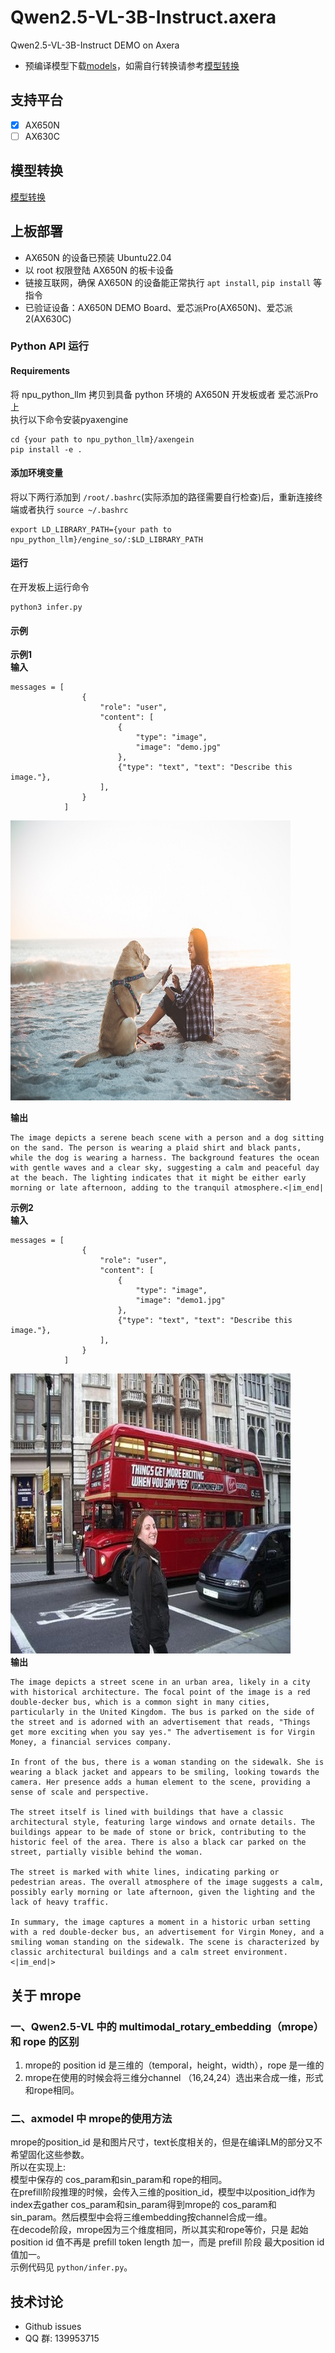 # Qwen2.5-VL-3B-Instruct.axera
Qwen2.5-VL-3B-Instruct DEMO on Axera

- 预编译模型下载[models](https://github.com/AXERA-TECH/Qwen2.5-VL-3B-Instruct.axera/releases/download/v1.0.0/models.tar.gz)，如需自行转换请参考[模型转换](/model_convert/README.md)

## 支持平台

- [x] AX650N
- [ ] AX630C

## 模型转换

[模型转换](./model_convert/README.md)

## 上板部署

- AX650N 的设备已预装 Ubuntu22.04
- 以 root 权限登陆 AX650N 的板卡设备
- 链接互联网，确保 AX650N 的设备能正常执行 `apt install`, `pip install` 等指令
- 已验证设备：AX650N DEMO Board、爱芯派Pro(AX650N)、爱芯派2(AX630C)

### Python API 运行

#### Requirements

将 npu_python_llm 拷贝到具备 python 环境的 AX650N 开发板或者 爱芯派Pro 上  
执行以下命令安装pyaxengine
```
cd {your path to npu_python_llm}/axengein 
pip install -e .
``` 

#### 添加环境变量

将以下两行添加到 `/root/.bashrc`(实际添加的路径需要自行检查)后，重新连接终端或者执行 `source ~/.bashrc`

```
export LD_LIBRARY_PATH={your path to npu_python_llm}/engine_so/:$LD_LIBRARY_PATH
``` 

#### 运行

在开发板上运行命令

```
python3 infer.py
```  

#### 示例  
**示例1**  
**输入**  
```
messages = [
                {
                    "role": "user",
                    "content": [
                        {
                            "type": "image",
                            "image": "demo.jpg"
                        },
                        {"type": "text", "text": "Describe this image."},
                    ],
                }
            ]
```
![demo.jpg](assets/demo.jpg)  

**输出**  
```
The image depicts a serene beach scene with a person and a dog sitting on the sand. The person is wearing a plaid shirt and black pants, while the dog is wearing a harness. The background features the ocean with gentle waves and a clear sky, suggesting a calm and peaceful day at the beach. The lighting indicates that it might be either early morning or late afternoon, adding to the tranquil atmosphere.<|im_end|
```
**示例2**  
**输入**  
```
messages = [
                {
                    "role": "user",
                    "content": [
                        {
                            "type": "image",
                            "image": "demo1.jpg"
                        },
                        {"type": "text", "text": "Describe this image."},
                    ],
                }
            ]
```
![demo1.jpg](assets/demo1.jpg)  
**输出**  
```
The image depicts a street scene in an urban area, likely in a city with historical architecture. The focal point of the image is a red double-decker bus, which is a common sight in many cities, particularly in the United Kingdom. The bus is parked on the side of the street and is adorned with an advertisement that reads, "Things get more exciting when you say yes." The advertisement is for Virgin Money, a financial services company.

In front of the bus, there is a woman standing on the sidewalk. She is wearing a black jacket and appears to be smiling, looking towards the camera. Her presence adds a human element to the scene, providing a sense of scale and perspective.

The street itself is lined with buildings that have a classic architectural style, featuring large windows and ornate details. The buildings appear to be made of stone or brick, contributing to the historic feel of the area. There is also a black car parked on the street, partially visible behind the woman.

The street is marked with white lines, indicating parking or pedestrian areas. The overall atmosphere of the image suggests a calm, possibly early morning or late afternoon, given the lighting and the lack of heavy traffic.

In summary, the image captures a moment in a historic urban setting with a red double-decker bus, an advertisement for Virgin Money, and a smiling woman standing on the sidewalk. The scene is characterized by classic architectural buildings and a calm street environment.<|im_end|>
```

## 关于 mrope
### 一、Qwen2.5-VL 中的 multimodal_rotary_embedding（mrope）和 rope 的区别  
1. mrope的 position id 是三维的（temporal，height，width），rope 是一维的
2. mrope在使用的时候会将三维分channel （16,24,24）选出来合成一维，形式和rope相同。

### 二、axmodel 中 mrope的使用方法  
mrope的position_id 是和图片尺寸，text长度相关的，但是在编译LM的部分又不希望固化这些参数。  
所以在实现上:  
模型中保存的 cos_param和sin_param和 rope的相同。  
在prefill阶段推理的时候，会传入三维的position_id，模型中以position_id作为index去gather cos_param和sin_param得到mrope的 cos_param和sin_param。然后模型中会将三维embedding按channel合成一维。  
在decode阶段，mrope因为三个维度相同，所以其实和rope等价，只是 起始position id 值不再是 prefill token length 加一，而是 prefill 阶段 最大position id 值加一。  
示例代码见 `python/infer.py`。     

## 技术讨论

- Github issues
- QQ 群: 139953715
